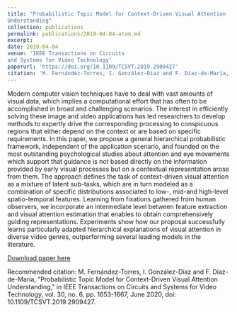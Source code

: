 ```yaml
---
title: "Probabilistic Topic Model for Context-Driven Visual Attention
Understanding"
collection: publications
permalink: publications/2019-04-04-atom.md
excerpt: 
date: 2019-04-04
venue: 'IEEE Transactions on Circuits
and Systems for Video Technology'
paperurl: 'https://doi.org/10.1109/TCSVT.2019.2909427'
citation: 'M. Fernández-Torres, I. González-Díaz and F. Díaz-de-María, "Probabilistic Topic Model for Context-Driven Visual Attention Understanding," in IEEE Transactions on Circuits and Systems for Video Technology, vol. 30, no. 6, pp. 1653-1667, June 2020, doi: 10.1109/TCSVT.2019.2909427.'
---
```

Modern computer vision techniques have to deal with vast amounts of visual data, which implies a computational effort that has often to be accomplished in broad and challenging scenarios. The interest in efficiently solving these image and video applications has led researchers to develop methods to expertly drive the corresponding processing to conspicuous regions that either depend on the context or are based on specific requirements. In this paper, we propose a general hierarchical probabilistic framework, independent of the application scenario, and founded on the most outstanding psychological studies about attention and eye movements which support that guidance is not based directly on the information provided by early visual processes but on a contextual representation arose from them. The approach defines the task of context-driven visual attention as a mixture of latent sub-tasks, which are in turn modeled as a combination of specific distributions associated to low-, mid-and high-level spatio-temporal features. Learning from fixations gathered from human observers, we incorporate an intermediate level between feature extraction and visual attention estimation that enables to obtain comprehensively guiding representations. Experiments show how our proposal successfully learns particularly adapted hierarchical explanations of visual attention in diverse video genres, outperforming several leading models in the literature.

[Download paper here](https://doi.org/10.1109/TCSVT.2019.2909427)

Recommended citation: M. Fernández-Torres, I. González-Díaz and F. Díaz-de-María, "Probabilistic Topic Model for Context-Driven Visual Attention Understanding," in IEEE Transactions on Circuits and Systems for Video Technology, vol. 30, no. 6, pp. 1653-1667, June 2020, doi: 10.1109/TCSVT.2019.2909427.
